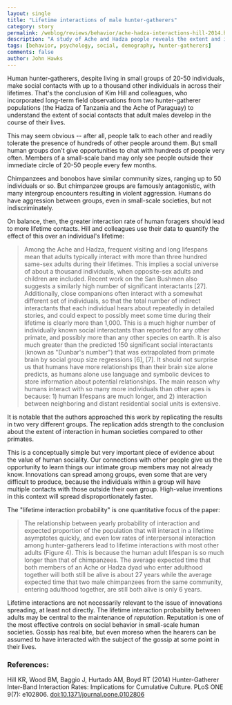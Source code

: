 ```yaml
---
layout: single 
title: "Lifetime interactions of male hunter-gatherers" 
category: story
permalink: /weblog/reviews/behavior/ache-hadza-interactions-hill-2014.html
description: "A study of Ache and Hadza people reveals the extent and importance of intergroup contacts."
tags: [behavior, psychology, social, demography, hunter-gatherers] 
comments: false 
author: John Hawks 
---
```


Human hunter-gatherers, despite living in small groups of 20-50 individuals, make social contacts with up to a thousand other individuals in across their lifetimes. That's the conclusion of Kim Hill and colleagues, who incorporated long-term field observations from two hunter-gatherer populations (the Hadza of Tanzania and the Ache of Paraguay) to understand the extent of social contacts that adult males develop in the course of their lives. 

This may seem obvious -- after all, people talk to each other and readily tolerate the presence of hundreds of other people around them. But small human groups don't give opportunities to chat with hundreds of people very often. Members of a small-scale band may only see people outside their immediate circle of 20-50 people every few months. 

Chimpanzees and bonobos have similar community sizes, ranging up to 50 individuals or so. But chimpanzee groups are famously antagonistic, with many intergroup encounters resulting in violent aggression. Humans do have aggression between groups, even in small-scale societies, but not indiscriminately. 

On balance, then, the greater interaction rate of human foragers should lead to more lifetime contacts. Hill and colleagues use their data to quantify the effect of this over an individual's lifetime: 


<blockquote>Among the Ache and Hadza, frequent visiting and long lifespans mean that adults typically interact with more than three hundred same-sex adults during their lifetimes. This implies a social universe of about a thousand individuals, when opposite-sex adults and children are included. Recent work on the San Bushmen also suggests a similarly high number of significant interactants [27]. Additionally, close companions often interact with a somewhat different set of individuals, so that the total number of indirect interactants that each individual hears about repeatedly in detailed stories, and could expect to possibly meet some time during their lifetime is clearly more than 1,000. This is a much higher number of individually known social interactants than reported for any other primate, and possibly more than any other species on earth. It is also much greater than the predicted 150 significant social interactants (known as "Dunbar's number") that was extrapolated from primate brain by social group size regressions [6], [7]. It should not surprise us that humans have more relationships than their brain size alone predicts, as humans alone use language and symbolic devices to store information about potential relationships. The main reason why humans interact with so many more individuals than other apes is because: 1) human lifespans are much longer, and 2) interaction between neighboring and distant residential social units is extensive.</blockquote>

It is notable that the authors approached this work by replicating the results in two very different groups. The replication adds strength to the conclusion about the extent of interaction in human societies compared to other primates.

This is a conceptually simple but very important piece of evidence about the value of human sociality. Our connections with other people give us the opportunity to learn things our intimate group members may not already know. Innovations can spread among groups, even some that are very difficult to produce, because the individuals within a group will have multiple contacts with those outside their own group. High-value inventions in this context will spread disproportionately faster. 

The "lifetime interaction probability" is one quantitative focus of the paper: 

<blockquote>The relationship between yearly probability of interaction and expected proportion of the population that will interact in a lifetime asymptotes quickly, and even low rates of interpersonal interaction among hunter-gatherers lead to lifetime interactions with most other adults (Figure 4). This is because the human adult lifespan is so much longer than that of chimpanzees. The average expected time that both members of an Ache or Hadza dyad who enter adulthood together will both still be alive is about 27 years while the average expected time that two male chimpanzees from the same community, entering adulthood together, are still both alive is only 6 years.</blockquote>

Lifetime interactions are not necessarily relevant to the issue of innovations spreading, at least not directly. The lifetime interaction probability between adults may be central to the maintenance of <em>reputation</em>. Reputation is one of the most effective controls on social behavior in small-scale human societies. Gossip has real bite, but even moreso when the hearers can be assumed to have interacted with the subject of the gossip at some point in their lives. 


### References:

<p class="cite">Hill KR, Wood BM, Baggio J, Hurtado AM, Boyd RT (2014) Hunter-Gatherer Inter-Band Interaction Rates: Implications for Cumulative Culture. PLoS ONE 9(7): e102806. <a href="http://dx.doi.org/10.1371/journal.pone.0102806">doi:10.1371/journal.pone.0102806</a></p>
